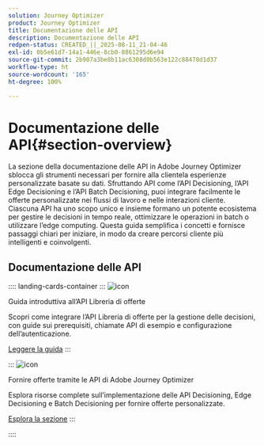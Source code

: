 ```yaml
---
solution: Journey Optimizer
product: Journey Optimizer
title: Documentazione delle API
description: Documentazione delle API
redpen-status: CREATED_||_2025-08-11_21-04-46
exl-id: 0b5e61d7-14a1-446e-8cb0-8861295d6e94
source-git-commit: 2b907a3be8b11ac6308d0b563e122c88478d1d37
workflow-type: ht
source-wordcount: '165'
ht-degree: 100%

---
```


# Documentazione delle API{#section-overview}

La sezione della documentazione delle API in Adobe Journey Optimizer sblocca gli strumenti necessari per fornire alla clientela esperienze personalizzate basate su dati. Sfruttando API come l’API Decisioning, l’API Edge Decisioning e l’API Batch Decisioning, puoi integrare facilmente le offerte personalizzate nei flussi di lavoro e nelle interazioni cliente. Ciascuna API ha uno scopo unico e insieme formano un potente ecosistema per gestire le decisioni in tempo reale, ottimizzare le operazioni in batch o utilizzare l’edge computing. Questa guida semplifica i concetti e fornisce passaggi chiari per iniziare, in modo da creare percorsi cliente più intelligenti e coinvolgenti.

## Documentazione delle API

:::: landing-cards-container
:::
![icon](https://cdn.experienceleague.adobe.com/icons/circle-play.svg)

Guida introduttiva all’API Libreria di offerte

Scopri come integrare l’API Libreria di offerte per la gestione delle decisioni, con guide sui prerequisiti, chiamate API di esempio e configurazione dell’autenticazione.

[Leggere la guida](../using/offers/api-reference/getting-started.md)
:::

:::
![icon](https://cdn.experienceleague.adobe.com/icons/code-branch.svg)

Fornire offerte tramite le API di Adobe Journey Optimizer

Esplora risorse complete sull’implementazione delle API Decisioning, Edge Decisioning e Batch Decisioning per fornire offerte personalizzate.

[Esplora la sezione](offer-delivery-api-landing-page.md)
:::

::::

